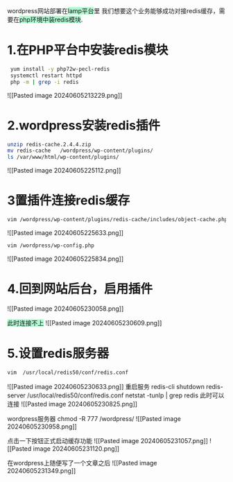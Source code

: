 
wordpress网站部署在<span style="background:#affad1">lamp平台</span>里
我们想要这个业务能够成功对接redis缓存，需要在<span style="background:#affad1">php环境中装redis模块</span>.

# 1.在PHP平台中安装redis模块
```bash
 yum install -y php72w-pecl-redis
 systemctl restart httpd
 php -m | grep -i redis
```
 ![[Pasted image 20240605213229.png]]

# 2.wordpress安装redis插件
```bash
unzip redis-cache.2.4.4.zip
mv redis-cache   /wordpress/wp-content/plugins/
ls /var/www/html/wp-content/plugins/
```
![[Pasted image 20240605225112.png]]
# 3置插件连接redis缓存
```bash
vim /wordpress/wp-content/plugins/redis-cache/includes/object-cache.php
```
![[Pasted image 20240605225633.png]]
```bash
vim /wordpress/wp-config.php
```
![[Pasted image 20240605225834.png]]
# 4.回到网站后台，启用插件
![[Pasted image 20240605230058.png]]

<span style="background:#affad1">此时连接不上</span>
![[Pasted image 20240605230609.png]]

# 5.设置redis服务器
```bash
vim  /usr/local/redis50/conf/redis.conf
```
![[Pasted image 20240605230633.png]]
重启服务
redis-cli shutdown
redis-server /usr/local/redis50/conf/redis.conf
netstat -tunlp | grep redis
此时可以连接
![[Pasted image 20240605230825.png]]

wordpress服务器
chmod -R 777 /wordpress/
![[Pasted image 20240605230958.png]]

点击一下按钮正式启动缓存功能
![[Pasted image 20240605231057.png]]
![[Pasted image 20240605231120.png]]


在wordpress上随便写了一个文章之后
![[Pasted image 20240605231349.png]]

